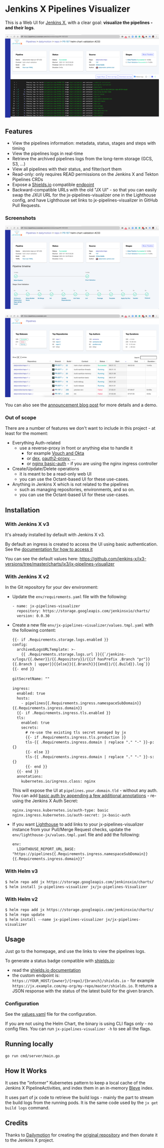 # Jenkins X Pipelines Visualizer

This is a Web UI for [Jenkins X](https://jenkins-x.io/), with a clear goal: **visualize the pipelines - and their logs**.

![Pipeline View](docs/screenshots/pipeline-success.png)

## Features

- View the pipelines information: metadata, status, stages and steps with timing
- View the pipelines logs in real-time
- Retrieve the archived pipelines logs from the long-term storage (GCS, S3, ...)
- View all pipelines with their status, and filter/sort them
- Read-only: only requires READ permissions on the Jenkins X and Tekton Pipelines CRDs
- Expose a [Shields.io](https://shields.io/) compatible [endpoint](https://shields.io/endpoint)
- Backward-compatible URLs with the old "JX UI" - so that you can easily swap the JXUI URL for the jx-pipelines-visualizer one in the Lighthouse config, and have Lighthouse set links to jx-pipelines-visualizer in GitHub Pull Requests.

### Screenshots

![Pipeline with timeline](docs/screenshots/pipeline-success-with-timeline.png)

![Home](docs/screenshots/home.png)

You can also see the [announcement blog post](https://jenkins-x.io/blog/2020/09/23/jx-pipelines-visualizer/) for more details and a demo.

### Out of scope

There are a number of features we don't want to include in this project - at least for the moment:

- Everything Auth-related
  - use a reverse-proxy in front or anything else to handle it
    - for example [Vouch and Okta](https://medium.com/@vbehar/how-to-protect-a-kubernetes-ingress-behind-okta-with-nginx-91e279e06009)
    - or [dex](https://github.com/dexidp/dex), [oauth2-proxy](https://github.com/oauth2-proxy/oauth2-proxy), ...
    - or [nginx basic-auth](https://kubernetes.github.io/ingress-nginx/user-guide/nginx-configuration/annotations/#authentication) - if you are using the nginx ingress controller
- Create/Update/Delete operations
  - it is meant to be a read-only web UI
  - you can use the Octant-based UI for these use-cases.
- Anything in Jenkins X which is not related to the pipelines
  - such as managing repositories, environments, and so on.
  - you can use the Octant-based UI for these use-cases.

## Installation

### With Jenkins X v3

It's already installed by default with Jenkins X v3.

By default an ingress is created to access the UI using basic authentication. See the [documentation for how to access it](https://jenkins-x.io/v3/develop/ui/dashboard/#accessing-the-pipelines-visualizer)

You can see the default values here: <https://github.com/jenkins-x/jx3-versions/tree/master/charts/jx3/jx-pipelines-visualizer>

### With Jenkins X v2

In the Git repository for your dev environment:

- Update the `env/requirements.yaml` file with the following:
  ```
  - name: jx-pipelines-visualizer
    repository: https://storage.googleapis.com/jenkinsxio/charts/
    version: 0.0.30
  ```
- Create a new file `env/jx-pipelines-visualizer/values.tmpl.yaml` with the following content:
  ```
  {{- if .Requirements.storage.logs.enabled }}
  config:
    archivedLogsURLTemplate: >-
      {{ .Requirements.storage.logs.url }}{{`/jenkins-x/logs/{{.Owner}}/{{.Repository}}/{{if hasPrefix .Branch "pr"}}{{.Branch | upper}}{{else}}{{.Branch}}{{end}}/{{.Build}}.log`}}
  {{- end }}

  gitSecretName: ""

  ingress:
    enabled: true
    hosts:
      - pipelines{{.Requirements.ingress.namespaceSubDomain}}{{.Requirements.ingress.domain}}
    {{- if .Requirements.ingress.tls.enabled }}
    tls:
      enabled: true
      secrets:
        # re-use the existing tls secret managed by jx
        {{- if .Requirements.ingress.tls.production }}
        tls-{{ .Requirements.ingress.domain | replace "." "-" }}-p: {}
        {{- else }}
        tls-{{ .Requirements.ingress.domain | replace "." "-" }}-s: {}
        {{- end }}
    {{- end }}
    annotations:
      kubernetes.io/ingress.class: nginx
  ```
  
  This will expose the UI at `pipelines.your.domain.tld` - without any auth. You can add [basic auth by appending a few additional annotations](https://kubernetes.github.io/ingress-nginx/user-guide/nginx-configuration/annotations/#authentication) - re-using the Jenkins X Auth Secret:

  ```
  nginx.ingress.kubernetes.io/auth-type: basic
  nginx.ingress.kubernetes.io/auth-secret: jx-basic-auth
  ```
  
- If you want [Lighthouse](https://github.com/jenkins-x/lighthouse) to add links to your jx-pipelines-visualizer instance from your Pull/Merge Request checks, update the `env/lighthouse-jx/values.tmpl.yaml` file and add the following:
  ```
  env:
    LIGHTHOUSE_REPORT_URL_BASE: "https://pipelines{{.Requirements.ingress.namespaceSubDomain}}{{.Requirements.ingress.domain}}"
  ```

### With Helm v3

```
$ helm repo add jx https://storage.googleapis.com/jenkinsxio/charts/
$ helm install jx-pipelines-visualizer jx/jx-pipelines-Visualizer
```

### With Helm v2

```
$ helm repo add jx https://storage.googleapis.com/jenkinsxio/charts/
$ helm repo update
$ helm install --name jx-pipelines-visualizer jx/jx-pipelines-visualizer
```

## Usage

Just go to the homepage, and use the links to view the pipelines logs.

To generate a status badge compatible with [shields.io](https://shields.io/):
- read the [shields.io documentation](https://shields.io/endpoint)
- the custom endpoint is: `https://YOUR_HOST/{owner}/{repo}/{branch}/shields.io` - for example `https://jx.example.com/my-org/my-repo/master/shields.io`. It returns a JSON response with the status of the latest build for the given branch.

### Configuration

See the [values.yaml](charts/jx-pipelines-visualizer/values.yaml) file for the configuration.

If you are not using the Helm Chart, the binary is using CLI flags only - no config files. You can run `jx-pipelines-visualizer -h` to see all the flags.

## Running locally

```
go run cmd/server/main.go
```

## How It Works

It uses the "informer" Kubernetes pattern to keep a local cache of the Jenkins X PipelineActivities, and index them in an in-memory [Bleve](http://blevesearch.com/) index.

It uses part of jx code to retrieve the build logs - mainly the part to stream the build logs from the running pods. It is the same code used by the `jx get build logs` command.

## Credits

Thanks to [Dailymotion](https://www.dailymotion.com/) for creating the [original repository](https://github.com/dailymotion/jx-pipelines-visualizer) and then donate it to the Jenkins X project.
